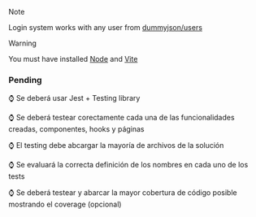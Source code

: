 > [!NOTE]
> Login system works with any user from [dummyjson/users](https://dummyjson.com/docs/users#users-all)

> [!WARNING]
> You must have installed [Node](https://nodejs.org/en) and [Vite](https://es.vitejs.dev/)

### Pending

⌚ Se deberá usar Jest + Testing library

⌚ Se deberá testear corectamente cada una de las funcionalidades creadas, componentes, hooks y páginas

⌚ El testing debe abcargar la mayoría de archivos de la solución

⌚ Se evaluará la correcta definición de los nombres en cada uno de los tests

⌚ Se deberá testear y abarcar la mayor cobertura de código posible mostrando el coverage (opcional)
